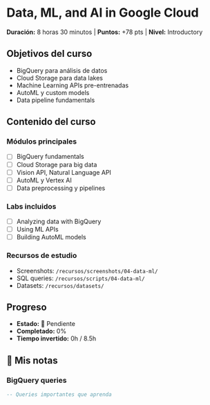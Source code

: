 # Data, ML, and AI in Google Cloud

**Duración:** 8 horas 30 minutos | **Puntos:** +78 pts | **Nivel:** Introductory

## Objetivos del curso
- BigQuery para análisis de datos
- Cloud Storage para data lakes
- Machine Learning APIs pre-entrenadas
- AutoML y custom models
- Data pipeline fundamentals

## Contenido del curso

### Módulos principales
- [ ] BigQuery fundamentals
- [ ] Cloud Storage para big data
- [ ] Vision API, Natural Language API
- [ ] AutoML y Vertex AI
- [ ] Data preprocessing y pipelines

### Labs incluidos
- [ ] Analyzing data with BigQuery
- [ ] Using ML APIs
- [ ] Building AutoML models

### Recursos de estudio
- Screenshots: `/recursos/screenshots/04-data-ml/`
- SQL queries: `/recursos/scripts/04-data-ml/`
- Datasets: `/recursos/datasets/`

## Progreso
- **Estado:** 📅 Pendiente
- **Completado:** 0%
- **Tiempo invertido:** 0h / 8.5h

## 📝 Mis notas

### BigQuery queries
```sql
-- Queries importantes que aprenda
